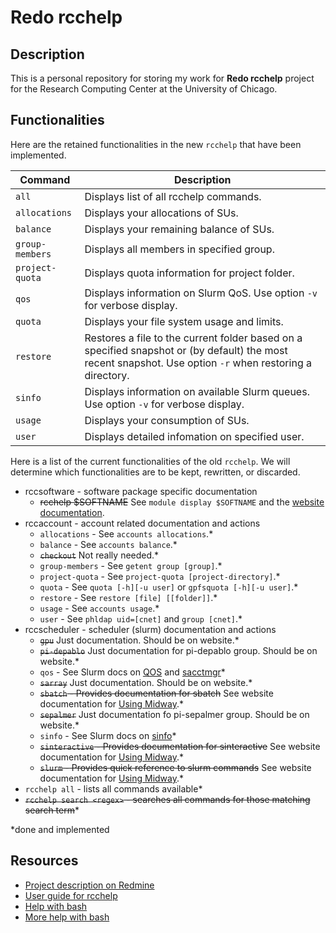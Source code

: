 # Redo rcchelp

## Description

This is a personal repository for storing my work for **Redo rcchelp** project for the Research Computing Center at the University of Chicago.

## Functionalities

Here are the retained functionalities in the new `rcchelp` that have been implemented.

| Command  | Description |
|----------|-------------|
|`all`|Displays list of all rcchelp commands.|
|`allocations`|Displays your allocations of SUs.|
|`balance`|Displays your remaining balance of SUs.|
|`group-members`|Displays all members in specified group.|
|`project-quota`|Displays quota information for project folder.|
|`qos`|Displays information on Slurm QoS. Use option `-v` for verbose display.|
|`quota`|Displays your file system usage and limits.|
|`restore`|Restores a file to the current folder based on a specified snapshot or (by default) the most recent snapshot. Use option `-r` when restoring a directory.|
|`sinfo`|Displays information on available Slurm queues. Use option `-v` for verbose display.|
|`usage`|Displays your consumption of SUs.|
|`user`|Displays detailed infomation on specified user.|

Here is a list of the current functionalities of the old `rcchelp`. We will determine which functionalities are to be kept, rewritten, or discarded.

* rccsoftware - software package specific documentation
  * ~~rcchelp $SOFTNAME~~ See `module display $SOFTNAME` and the [website documentation](https://rcc.uchicago.edu/docs/).
* rccaccount - account related documentation and actions
  * `allocations` - See `accounts allocations`.*
  * `balance` - See `accounts balance`.*
  * ~~`checkout`~~ Not really needed.*
  * `group-members` - See `getent group [group]`.*
  * `project-quota` - See `project-quota [project-directory]`.*
  * `quota` - See `quota [-h][-u user]` or `gpfsquota [-h][-u user]`.*
  * `restore` - See `restore [file] [[folder]]`.*
  * `usage` - See `accounts usage`.*
  * `user` - See `phldap uid=[cnet]` and `group [cnet]`.*
* rccscheduler - scheduler (slurm) documentation and actions
  * ~~`gpu`~~ Just documentation. Should be on website.*
  * ~~`pi-depablo`~~ Just documentation for pi-depablo group. Should be on website.*
  * `qos` - See Slurm docs on [QOS](http://slurm.schedmd.com/qos.html) and [sacctmgr](https://computing.llnl.gov/linux/slurm/sacctmgr.html#lbAU)*
  * ~~`sarray`~~ Just documentation. Should be on website.*
  * ~~`sbatch` - Provides documentation for sbatch~~ See website documentation for [Using Midway](https://rcc.uchicago.edu/docs/using-midway/index.html).*
  * ~~`sepalmer`~~ Just documentation fo pi-sepalmer group. Should be on website.*
  * `sinfo` - See Slurm docs on [sinfo](http://www.schedmd.com/slurmdocs/sinfo.html)*
  * ~~`sinteractive` - Provides documentation for sinteractive~~ See website documentation for [Using Midway](https://rcc.uchicago.edu/docs/using-midway/index.html).*
  * ~~`slurm` - Provides quick reference to slurm commands~~ See website documentation for [Using Midway](https://rcc.uchicago.edu/docs/using-midway/index.html).*
* `rcchelp all` - lists all commands available*
* ~~`rcchelp search <regex>` - searches all commands for those matching search term~~*

\*done and implemented

## Resources

* [Project description on Redmine](https://w3.rcc.uchicago.edu/redmine/projects/rcc/wiki/Redo_rcchelp)
* [User guide for rcchelp](https://w3.rcc.uchicago.edu/redmine/projects/rcc/wiki/Rcchelp_User_Guide)
* [Help with bash](http://tldp.org/HOWTO/Bash-Prog-Intro-HOWTO.html)
* [More help with bash](http://tldp.org/LDP/Bash-Beginners-Guide/html/index.html)
